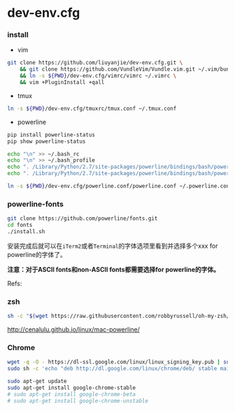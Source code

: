 dev-env.cfg
===========

### install

* vim

```bash
git clone https://github.com/liuyanjie/dev-env.cfg.git \
    && git clone https://github.com/VundleVim/Vundle.vim.git ~/.vim/bundle/Vundle.vim \
    && ln -s ${PWD}/dev-env.cfg/vimrc/vimrc ~/.vimrc \
    && vim +PluginInstall +qall
```

* tmux

```sh
ln -s ${PWD}/dev-env.cfg/tmuxrc/tmux.conf ~/.tmux.conf
```

* powerline

```sh
pip install powerline-status
pip show powerline-status

echo "\n" >> ~/.bash_rc
echo "\n" >> ~/.bash_profile
echo ". /Library/Python/2.7/site-packages/powerline/bindings/bash/powerline.sh" >> ~/.bash_rc
echo ". /Library/Python/2.7/site-packages/powerline/bindings/bash/powerline.sh" >> ~/.bash_profile

ln -s ${PWD}/dev-env.cfg/powerline.conf/powerline.conf ~/.powerline.conf
```

### powerline-fonts

```sh
git clone https://github.com/powerline/fonts.git
cd fonts
./install.sh
```
安装完成后就可以在`iTerm2`或者`Terminal`的字体选项里看到并选择多个xxx for powerline的字体了。 

**注意：对于ASCII fonts和non-ASCII fonts都需要选择for powerline的字体。**

Refs:


### zsh

```sh
sh -c "$(wget https://raw.githubusercontent.com/robbyrussell/oh-my-zsh/master/tools/install.sh -O -)"
```

http://cenalulu.github.io/linux/mac-powerline/


### Chrome

```sh
wget -q -O - https://dl-ssl.google.com/linux/linux_signing_key.pub | sudo apt-key add -
sudo sh -c 'echo "deb http://dl.google.com/linux/chrome/deb/ stable main" >> /etc/apt/sources.list.d/google-chrome.list'

sudo apt-get update
sudo apt-get install google-chrome-stable
# sudo apt-get install google-chrome-beta
# sudo apt-get install google-chrome-unstable
```

